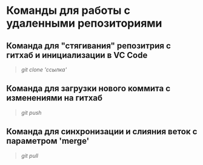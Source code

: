# Команды для работы с удаленными репозиториями

## Команда для "стягивания" репозитрия с гитхаб и инициализации в VC Code
>*git clone 'ссылка'*

## Команда для загрузки нового коммита с изменениями на гитхаб
>*git push*

## Команда для синхронизации и слияния веток с параметром 'merge'
>*git pull*

